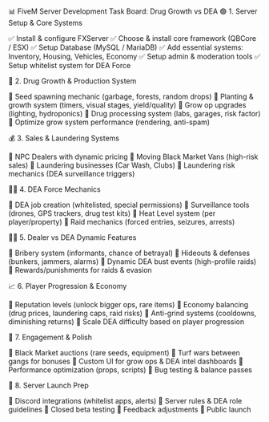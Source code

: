 📊 FiveM Server Development Task Board: Drug Growth vs DEA
🟢 1. Server Setup & Core Systems

✅ Install & configure FXServer
✅ Choose & install core framework (QBCore / ESX)
✅ Setup Database (MySQL / MariaDB)
✅ Add essential systems: Inventory, Housing, Vehicles, Economy
✅ Setup admin & moderation tools
✅ Setup whitelist system for DEA Force

🌱 2. Drug Growth & Production System

🔲 Seed spawning mechanic (garbage, forests, random drops)
🔲 Planting & growth system (timers, visual stages, yield/quality)
🔲 Grow op upgrades (lighting, hydroponics)
🔲 Drug processing system (labs, garages, risk factor)
🔲 Optimize grow system performance (rendering, anti-spam)

💰 3. Sales & Laundering Systems

🔲 NPC Dealers with dynamic pricing
🔲 Moving Black Market Vans (high-risk sales)
🔲 Laundering businesses (Car Wash, Clubs)
🔲 Laundering risk mechanics (DEA surveillance triggers)

🕵️‍♂️ 4. DEA Force Mechanics

🔲 DEA job creation (whitelisted, special permissions)
🔲 Surveillance tools (drones, GPS trackers, drug test kits)
🔲 Heat Level system (per player/property)
🔲 Raid mechanics (forced entries, seizures, arrests)

🐱‍👤 5. Dealer vs DEA Dynamic Features

🔲 Bribery system (informants, chance of betrayal)
🔲 Hideouts & defenses (bunkers, jammers, alarms)
🔲 Dynamic DEA bust events (high-profile raids)
🔲 Rewards/punishments for raids & evasion

📈 6. Player Progression & Economy

🔲 Reputation levels (unlock bigger ops, rare items)
🔲 Economy balancing (drug prices, laundering caps, raid risks)
🔲 Anti-grind systems (cooldowns, diminishing returns)
🔲 Scale DEA difficulty based on player progression

🎯 7. Engagement & Polish

🔲 Black Market auctions (rare seeds, equipment)
🔲 Turf wars between gangs for bonuses
🔲 Custom UI for grow ops & DEA intel dashboards
🔲 Performance optimization (props, scripts)
🔲 Bug testing & balance passes

🚀 8. Server Launch Prep

🔲 Discord integrations (whitelist apps, alerts)
🔲 Server rules & DEA role guidelines
🔲 Closed beta testing
🔲 Feedback adjustments
🔲 Public launch

